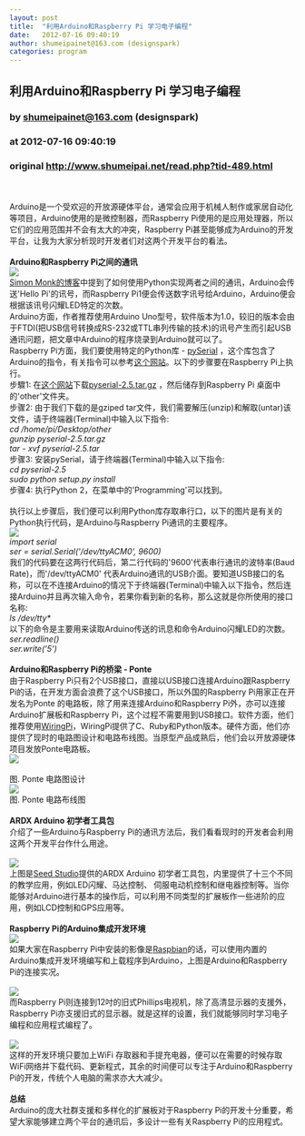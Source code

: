 ```yaml
---
layout: post
title:  "利用Arduino和Raspberry Pi 学习电子编程"
date:   2012-07-16 09:40:19
author: shumeipainet@163.com (designspark)
categories: program
---
```


## 利用Arduino和Raspberry Pi 学习电子编程
### by shumeipainet@163.com (designspark)
### at 2012-07-16 09:40:19
### original <http://www.shumeipai.net/read.php?tid-489.html>

<br><br>Arduino是一个受欢迎的开放源硬体平台，通常会应用于机械人制作或家居自动化等项目，Arduino使用的是微控制器，而Raspberry Pi使用的是应用处理器，所以它们的应用范围并不会有太大的冲突，Raspberry Pi甚至能够成为Arduino的开发平台，让我为大家分析现时开发者们对这两个开发平台的看法。<br> <br><b>Arduino和Raspberry Pi之间的通讯</b><br><img src="http://www.designspark.com/files/ds/imagepicker/54347/thumbs/boards_sm.jpg" border="0" style="max-width:575px"> <br><a href="http://www.doctormonk.com/2012/04/raspberry-pi-and-arduino.html">Simon Monk的博客</a>中提到了如何使用Python实现两者之间的通讯，Arduino会传送&#39;Hello Pi&#39;的讯号，而Raspberry Pi1便会传送数字讯号给Arduino，Arduino便会根据该讯号闪耀LED特定的次数。<br>Arduino方面，作者推荐使用Arduino Uno型号，软件版本为1.0，较旧的版本会由于FTDI(把USB信号转换成RS-232或TTL串列传输的技术)的讯号产生而引起USB通讯问题，把文章中Arduino的程序烧录到Arduino就可以了。<br>Raspberry Pi方面，我们要使用特定的Python库 - <a href="http://pyserial.sourceforge.net/">pySerial</a> ，这个库包含了Arduino的指令，有关指令可以参考<a href="http://arduino.cc/playground/Interfacing/Python">这个网站</a>。以下的步骤要在Raspberry Pi上执行。<br>步驟1: 在<a href="http://sourceforge.net/projects/pyserial/files/">这个网站</a>下载<a href="http://sourceforge.net/projects/pyserial/files/latest/download?source=files">pyserial-2.5.tar.gz</a> ，然后储存到Raspberry Pi 桌面中的&#39;other&#39;文件夹。<br>步骤2: 由于我们下载的是gziped tar文件，我们需要解压(unzip)和解取(untar)该文件，请于终端器(Terminal)中输入以下指令:<br><i>cd /home/pi/Desktop/other</i><br><i>gunzip pyserial-2.5.tar.gz</i><br><i>tar - xvf pyserial-2.5.tar</i><br><i></i>步骤3: 安装pySerial，请于终端器(Terminal)中输入以下指令:<br><i>cd pyserial-2.5</i><br><i>sudo python setup.py install</i><br><i></i>步骤4: 执行Python 2，在菜单中的&#39;Programming&#39;可以找到。<br> <br>执行以上步骤后，我们便可以利用Python库存取串行口，以下的图片是有关的Python执行代码，是Arduino与Raspberry Pi通讯的主要程序。<br><a href="http://www.designspark.com/files/ds/imagepicker/54347/thumbs/python_crop.png"><img src="http://www.designspark.com/files/ds/imagepicker/54347/thumbs/python_crop.png" border="0" style="max-width:575px"></a><br><i>import serial</i><br><i>ser = serial.Serial(&#39;/dev/ttyACM0&#39;, 9600)</i><br>我们的代码要在这两行代码后，第二行代码的&#39;9600&#39;代表串行通讯的波特率(Baud Rate)，而&#39;/dev/ttyACM0&#39; 代表Arduino通讯的USB介面。要知道USB接口的名称，可以在不连接Arduino的情况下于终端器(Terminal)中输入以下指令，然后连接Arduino并且再次输入命令，若果你看到新的名称，那么这就是你所使用的接口名称:<br><i>ls /dev/tty*</i><br>以下的命令是主要用来读取Arduino传送的讯息和命令Arduino闪耀LED的次数。<br><i>ser.readline()</i><br><i>ser.write(&#39;5&#39;) </i><br> <br><b>Arduino和Raspberry Pi的桥梁 - Ponte</b><br>由于Raspberry Pi只有2个USB接口，直接以USB接口连接Arduino跟Raspberry Pi的话，在开发方面会浪费了这个USB接口，所以外国的Raspberry Pi用家正在开发名为Ponte 的电路板，除了用来连接Arduino和Raspberry Pi外，亦可以连接Arduino扩展板和Raspberry Pi，这个过程不需要用到USB接口。软件方面，他们推荐使用<a href="https://projects.drogon.net/raspberry-pi/wiringpi/">WiringPi</a>，WiringPi提供了C、Ruby和Python版本。硬件方面，他们亦提供了现时的电路图设计和电路布线图。当原型产品成熟后，他们会以开放源硬体项目发放Ponte电路板。<br><a href="http://www.designspark.com/files/ds/imagepicker/54347/ponte-schematic-revc.png"><img src="http://www.designspark.com/files/ds/imagepicker/54347/thumbs/ponte-schematic-revc.png" border="0" style="max-width:575px"></a><br> <br>图. Ponte 电路图设计<br><a href="http://www.designspark.com/files/ds/imagepicker/54347/ponte-layout-revc.png"><img src="http://www.designspark.com/files/ds/imagepicker/54347/thumbs/ponte-layout-revc.png" border="0" style="max-width:575px"></a><br>图. Ponte 电路布线图<br> <br><b>ARDX Arduino 初学者工具包</b><br>介绍了一些Arduino与Raspberry Pi的通讯方法后，我们看看现时的开发者会利用这两个开发平台作什么用途。<b><br></b><br><img src="http://www.designspark.com/files/ds/imagepicker/54347/thumbs/www.seeedstudio.jpg" border="0" style="max-width:575px"><br>上图是<a href="http://www.seeedstudio.com/depot/">Seed Studio</a>提供的ARDX Arduino 初学者工具包，内里提供了十三个不同的教学应用，例如LED闪耀、马达控制、 伺服电动机控制和继电器控制等。当你能够对Arduino进行基本的操作后，可以利用不同类型的扩展板作一些进阶的应用，例如LCD控制和GPS应用等。<br> <br><b>Raspberry Pi的Arduino集成开发环境</b><br><img src="http://www.designspark.com/files/ds/imagepicker/54347/thumbs/rpiardx01.jpg" border="0" style="max-width:575px"><br>如果大家在Raspberry Pi中安装的影像是<a href="http://www.raspbian.org/">Raspbian</a>的话，可以使用内置的Arduino集成开发环境编写和上载程序到Arduino，上图是Arduino和Raspberry Pi的连接实况。<br> <br><img src="http://www.designspark.com/files/ds/imagepicker/54347/thumbs/rpiardx02.jpg" border="0" style="max-width:575px"><br>而Raspberry Pi则连接到12吋的旧式Phillips电视机，除了高清显示器的支援外，Raspberry Pi亦支援旧式的显示器。就是这样的设置，我们就能够同时学习电子编程和应用程式编程了。<br> <br><img src="http://www.designspark.com/files/ds/imagepicker/54347/thumbs/rpiardx03.jpg" border="0" style="max-width:575px"><br>这样的开发环境只要加上WiFi 存取器和手提充电器，便可以在需要的时候存取WiFi网络并下载代码、更新程式，其余的时间便可以专注于Arduino和Raspberry Pi的开发，传统个人电脑的需求亦大大减少。<br> <br><b>总结</b><br><b></b>Arduino的庞大社群支援和多样化的扩展板对于Raspberry Pi的开发十分重要，希望大家能够建立两个平台的通讯后，多设计一些有关Raspberry Pi的应用程式。